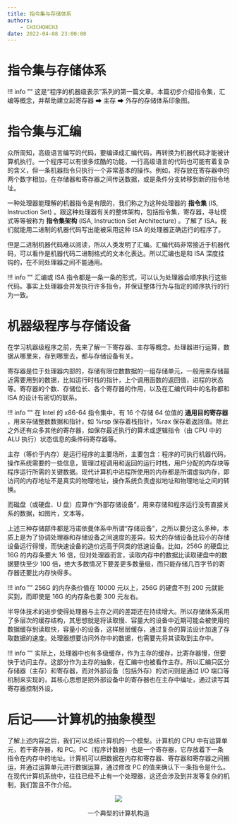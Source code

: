 ```yaml
---
title: 指令集与存储体系
authors:
    - CH3CHOHCH3
date: 2022-04-08 23:00:00
---
```


# 指令集与存储体系

!!! info ""
    这是“程序的机器级表示”系列的第一篇文章。本篇初步介绍指令集，汇编等概念，并帮助建立起寄存器 ➡ 主存 ➡ 外存的存储体系印象图。

# 指令集与汇编

众所周知，高级语言编写的代码，要编译成汇编代码，再转换为机器代码才能被计算机执行。一个程序可以有很多炫酷的功能，一行高级语言的代码也可能有着复杂的含义，但一条机器指令只执行一个非常基本的操作。例如，将存放在寄存器中的两个数字相加，在存储器和寄存器之间传送数据，或是条件分支转移到新的指令地址。

一种处理器能理解的机器指令是有限的，我们称之为这种处理器的 **指令集** (IS, Instruction Set) 。跟这种处理器有关的整体架构，包括指令集，寄存器，寻址模式等等被称为 **指令集架构** (ISA, Instruction Set Architecture) 。了解了 ISA，我们就能用二进制的机器代码写出能被采用这种 ISA 的处理器正确运行的程序了。

但是二进制机器代码难以阅读，所以人类发明了汇编。汇编代码非常接近于机器代码，可以看作是机器代码二进制格式的文本化表达。所以汇编也是和 ISA 深度挂钩的，在不同处理器之间不能通用。

!!! info ""
    汇编或 ISA 指令都是一条一条的形式，可以认为处理器会顺序执行这些代码。事实上处理器会并发执行许多指令，并保证整体行为与指定的顺序执行的行为一致。

# 机器级程序与存储设备

在学习机器级程序之前，先来了解一下寄存器、主存等概念。处理器进行运算，数据从哪里来，存到哪里去，都与存储设备有关。

寄存器是位于处理器内部的，存储有限位数数据的一组存储单元，一般用来存储最近需要用到的数据，比如运行时栈的指针，上个调用函数的返回值，进程的状态等。寄存器的个数、存储位长、各个寄存器的作用，以及在汇编代码中的名称都和 ISA 的设计有密切的联系。

!!! info ""
    在 Intel 的 x86-64 指令集中，有 16 个存储 64 位值的 **通用目的寄存器** ，用来存储整数数据和指针，如 %rsp 保存着栈指针，%rax 保存着返回值。除此之外还有众多其他的寄存器，如保存最近执行的算术或逻辑指令（由 CPU 中的 ALU 执行）状态信息的条件码寄存器等。


主存（等价于内存）是运行程序的主要场所，主要包含：程序的可执行机器代码，操作系统需要的一些信息，管理过程调用和返回的运行时栈，用户分配的内存块等程序运行所需的关键数据。现代计算机中进程所使用的内存都是所谓虚拟内存，即访问的内存地址不是真实的物理地址，操作系统负责虚拟地址和物理地址之间的转换。

而磁盘（或硬盘、U 盘）应算作“外部存储设备”，用来存储和程序运行没有直接关系的数据，如图片，文本等。

上述三种存储部件都是冯诺依曼体系中所谓“存储设备”，之所以要分这么多种，本质上是为了协调处理器和存储设备之间速度的差异。较大的存储设备比较小的存储设备运行得慢，而快速设备的造价远高于同类的低速设备。比如，256G 的硬盘比 16G 的内存条要大 16 倍，但对处理器而言，读取内存中的数据比读取硬盘中的数据要快至少 100 倍，绝大多数情况下要差更多数量级，而只能存储几百字节的寄存器还要比内存快得多。

!!! info ""
    256G 的内存条价值在 10000 元以上，256G 的硬盘不到 200 元就能买到，而即使是 16G 的内存条也要 300 元左右。


半导体技术的进步使得处理器与主存之间的差距还在持续增大。所以存储体系采用了多层次的缓存结构，其思想就是将读取慢、容量大的设备中近期可能会被使用的数据缓存到读取快，容量小的设备，这样层层缓存，通过复杂的算法设计加速了存取数据的速度。处理器想要访问外存中的数据，也需要先将其读取到主存中。

!!! info ""
    实际上，处理器中也有多级缓存，作为主存的缓存，比寄存器慢，但要快于访问主存。这部分作为主存的抽象，在汇编中也被看作主存。所以汇编只区分存储器（主存）和寄存器，而对外部设备（包括外存）的访问则是通过 I/O 端口等机制来实现的，其核心思想是把外部设备中的寄存器也在主存中编址，通过读写其寄存器控制外设。

# 后记——计算机的抽象模型

了解上述内容之后，我们可以总结计算机的一个模型。计算机的 CPU 中有运算单元，若干寄存器，和 PC。PC（程序计数器）也是一个寄存器，它存放着下一条指令在内存中的地址。计算机可以把数据在内存和寄存器、寄存器和寄存器之间搬运，并通过运算单元进行数据运算，通过修改 PC 的值来确认下一条指令是什么。在现代计算机系统中，往往已经不止有一个处理器，这还会涉及到并发等复杂的机制，我们暂且不作介绍。

<div align="center">
<img src="https://user-images.githubusercontent.com/29816865/163224280-eeb5c17c-1da4-4c48-8285-6413789654f4.png">
<p> 一个典型的计算机构造</p>
</div>
